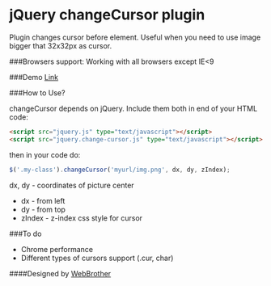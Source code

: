 jQuery changeCursor plugin
===

Plugin changes cursor before element. 
Useful when you need to use image bigger that 32x32px as cursor.

###Browsers support:
Working with all browsers except IE<9

###Demo
[Link](http://jsbin.com/bojegu)


###How to Use?

changeCursor depends on jQuery. Include them both in end of your HTML code:

```html
<script src="jquery.js" type="text/javascript"></script>
<script src="jquery.change-cursor.js" type="text/javascript"></script>
```

then in your code do:

```js
$('.my-class').changeCursor('myurl/img.png', dx, dy, zIndex);
```

dx, dy - coordinates of picture center 
* dx - from left
* dy - from top
* zIndex - z-index css style for cursor

###To do
* Chrome performance
* Different types of cursors support (.cur, char)

####Designed by
 [WebBrother](http://webbrother.net/)